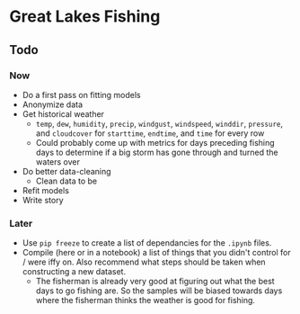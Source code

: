 # Great Lakes Fishing
## Todo

### Now
- Do a first pass on fitting models
- Anonymize data
- Get historical weather
  - `temp`, `dew`, `humidity`, `precip`, `windgust`, `windspeed`, `winddir`, `pressure`, and `cloudcover` for `starttime`, `endtime`, and `time` for every row
  - Could probably come up with metrics for days preceding fishing days to determine if a big storm has gone through and turned the waters over
- Do better data-cleaning
  - Clean data to be 
- Refit models
- Write story

### Later
- Use `pip freeze` to create a list of dependancies for the `.ipynb` files.
- Compile (here or in a notebook) a list of things that you didn't control for / were iffy on. Also recommend what steps should be taken when constructing a new dataset. 
  - The fisherman is already very good at figuring out what the best days to go fishing are. So the samples will be biased towards days where the fisherman thinks the weather is good for fishing.

